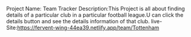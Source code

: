 Project Name: Team Tracker
Description:This Project is all about finding details of a particular club in a particular football league.U can click the details button and see the details information of that club.
live-Site:https://fervent-wing-44ea39.netlify.app/team/Tottenham
